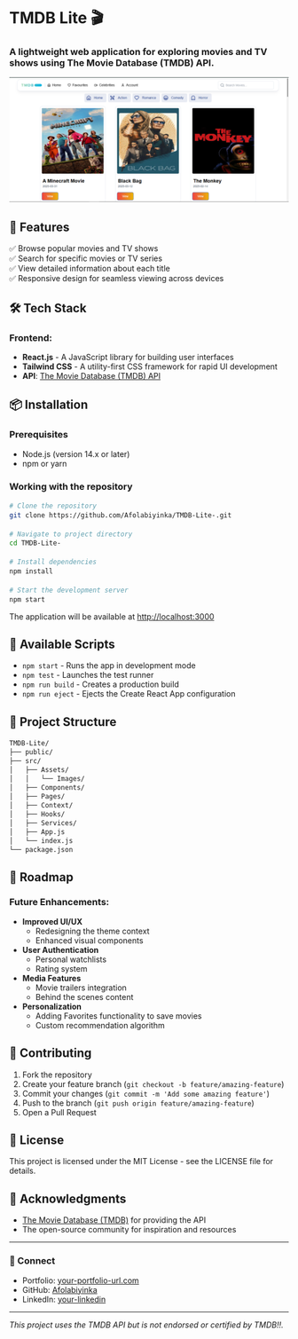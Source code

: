 # TMDB Lite 🎬

### A lightweight web application for exploring movies and TV shows using The Movie Database (TMDB) API.

![TMDB Lite Preview](./src/Assets/Images/Tmdb%20Screenshot.png)

## 🚀 Features

✅ Browse popular movies and TV shows  
✅ Search for specific movies or TV series  
✅ View detailed information about each title  
✅ Responsive design for seamless viewing across devices

## 🛠️ Tech Stack

### Frontend:

- **React.js** - A JavaScript library for building user interfaces
- **Tailwind CSS** - A utility-first CSS framework for rapid UI development
- **API**: [The Movie Database (TMDB) API](https://www.themoviedb.org/documentation/api)

## 📦 Installation

### Prerequisites

- Node.js (version 14.x or later)
- npm or yarn

### Working with the repository

```bash
# Clone the repository
git clone https://github.com/Afolabiyinka/TMDB-Lite-.git

# Navigate to project directory
cd TMDB-Lite-

# Install dependencies
npm install

# Start the development server
npm start
```

The application will be available at [http://localhost:3000](http://localhost:3000)

## 🧰 Available Scripts

- `npm start` - Runs the app in development mode
- `npm test` - Launches the test runner
- `npm run build` - Creates a production build
- `npm run eject` - Ejects the Create React App configuration

## 📂 Project Structure

```
TMDB-Lite/
├── public/
├── src/
│   ├── Assets/
│   │   └── Images/
│   ├── Components/
│   ├── Pages/
│   ├── Context/
│   ├── Hooks/
│   ├── Services/
│   ├── App.js
│   └── index.js
└── package.json
```

## 📌 Roadmap

### Future Enhancements:

- **Improved UI/UX**
  - Redesigning the theme context
  - Enhanced visual components
- **User Authentication**
  - Personal watchlists
  - Rating system
- **Media Features**
  - Movie trailers integration
  - Behind the scenes content
- **Personalization**
  - Adding Favorites functionality to save movies
  - Custom recommendation algorithm

## 🤝 Contributing

1. Fork the repository
2. Create your feature branch (`git checkout -b feature/amazing-feature`)
3. Commit your changes (`git commit -m 'Add some amazing feature'`)
4. Push to the branch (`git push origin feature/amazing-feature`)
5. Open a Pull Request

## 📝 License

This project is licensed under the MIT License - see the LICENSE file for details.

## 👏 Acknowledgments

- [The Movie Database (TMDB)](https://www.themoviedb.org/) for providing the API
- The open-source community for inspiration and resources

---

### 📱 Connect

- Portfolio: [your-portfolio-url.com](https://your-portfolio-url.com)
- GitHub: [Afolabiyinka](https://github.com/Afolabiyinka)
- LinkedIn: [your-linkedin](https://linkedin.com/in/your-linkedin)

---

_This project uses the TMDB API but is not endorsed or certified by TMDB!!._
